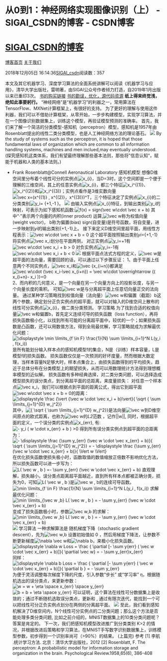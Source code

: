 
# 从0到1：神经网络实现图像识别（上） - SIGAI_CSDN的博客 - CSDN博客
# [SIGAI_CSDN的博客](https://blog.csdn.net/sigai_csdn)


[博客首页](https://blog.csdn.net/SIGAI_CSDN)
[关于我们](https://me.csdn.net/SIGAI_CSDN)

2018年12月05日 16:14:36[SIGAI_csdn](https://me.csdn.net/SIGAI_CSDN)阅读数：357


本文及其它机器学习、深度学习算法的全面系统讲解可以阅读《机器学习与应用》，清华大学出版社，雷明著，由SIGAI公众号作者倾力打造，自2019年1月出版以来已重印3次。
[书的购买链接](https://link.zhihu.com/?target=https%3A//item.jd.com/12504554.html)
[书的勘误，优化，源代码资源](https://link.zhihu.com/?target=http%3A//www.tensorinfinity.com/paper_78.html)
**纸上得来终觉浅，绝知此事要躬行。**
“神经网络”是“机器学习”的利器之一，常用算法在TensorFlow、MXNet计算框架上，有很好的支持。
为了更好的理解与使用这件利器，我们可以不借助计算框架，从零开始，一步步构建模型，实现学习算法，并在一个图像识别数据集上，训练这个模型，再验证模型预测的准确率。
首先，我们来了解一个简洁的分类模型-感知机（perceptron）模型，感知机是1957年由Rosenblatt提出的线性二类分类模型，也是人工神经网络方法的理论基石。
![](https://img-blog.csdnimg.cn/20181205161218344.png?x-oss-process=image/watermark,type_ZmFuZ3poZW5naGVpdGk,shadow_10,text_aHR0cHM6Ly9ibG9nLmNzZG4ubmV0L1NJR0FJX0NTRE4=,size_16,color_FFFFFF,t_70)
By the study of systems such as the perceptron, it is hoped that those fundamental laws of organization which are common to all information handling systems, machines and men inclued,may eventually understood.(探究感知机这类体系，我们有望最终理解那些基本法则，那些将”信息认知“，赋能于机器和人类的基本法则。)
- Frank Rosenblatt@Connell Aeronautical Laboratory
感知机模型
想像D维空间里分布着个线性可分的实例点![x_{i}](http://www.zhihu.com/equation?tex=x_%7Bi%7D)，当D=3时，这个空间即是一个便于理解的三维空间，其上的任意实例点![x_{i}](http://www.zhihu.com/equation?tex=x_%7Bi%7D)，都三个特征![x_i^{(1)}](http://www.zhihu.com/equation?tex=x_i%5E%7B%281%29%7D)、![x_i^{(2)}](http://www.zhihu.com/equation?tex=x_i%5E%7B%282%29%7D)和![x_i^{(3)}](http://www.zhihu.com/equation?tex=x_i%5E%7B%283%29%7D)；实例点看作是3维实数向量![\vec x=(x^{(1)} ,  x^{(2)}，x^{(3)})^T](http://www.zhihu.com/equation?tex=%5Cvec+x%3D%28x%5E%7B%281%29%7D+%2C++x%5E%7B%282%29%7D%EF%BC%8Cx%5E%7B%283%29%7D%29%5ET)，三个特征决定了实例点![x_{i}](http://www.zhihu.com/equation?tex=x_%7Bi%7D)的二分类类别![y_i= \{+1,-1 \}](http://www.zhihu.com/equation?tex=y_i%3D+%5C%7B%2B1%2C-1+%5C%7D)。
![](https://img-blog.csdnimg.cn/20181205161306492.png?x-oss-process=image/watermark,type_ZmFuZ3poZW5naGVpdGk,shadow_10,text_aHR0cHM6Ly9ibG9nLmNzZG4ubmV0L1NJR0FJX0NTRE4=,size_16,color_FFFFFF,t_70)
由输入实例点![x_{i}](http://www.zhihu.com/equation?tex=x_%7Bi%7D)特征，到输出类别![y_i](http://www.zhihu.com/equation?tex=y_i)的映射，可表示为如下感知机函数:![f(x) = sign(\vec w\cdot \vec x +  b)](http://www.zhihu.com/equation?tex=f%28x%29+%3D+sign%28%5Cvec+w%5Ccdot+%5Cvec+x+%2B++b%29)
其中“·”表示两个向量的内积(inner product) 运算,![\vec w](http://www.zhihu.com/equation?tex=%5Cvec+w)称为权值向量(weight vector)， b称为偏置(bias)
sign(自变量)是符号函数，将自变量，进一步映射到*yi*的输出类别{+1,-1}上。
接下来定义D维空间里超平面，用线性方程表示：![\vec w\cdot \vec x +  b = 0](http://www.zhihu.com/equation?tex=%5Cvec+w%5Ccdot+%5Cvec+x+%2B++b+%3D+0)
这个超平面按照输出类别*yi*={+1,-1}将实例点![\vec x_i](http://www.zhihu.com/equation?tex=%5Cvec+x_i)划分在平面两侧，
对正实例点![y_i=+1](http://www.zhihu.com/equation?tex=y_i%3D%2B1)有![\vec w\cdot \vec x_i +  b > 0](http://www.zhihu.com/equation?tex=%5Cvec+w%5Ccdot+%5Cvec+x_i+%2B++b+%3E+0)
对负实例点![y_i=-1](http://www.zhihu.com/equation?tex=y_i%3D-1)有![\vec w\cdot \vec x_i +  b < 0](http://www.zhihu.com/equation?tex=%5Cvec+w%5Ccdot+%5Cvec+x_i+%2B++b+%3C+0)
![](https://img-blog.csdnimg.cn/20181205161319707.png?x-oss-process=image/watermark,type_ZmFuZ3poZW5naGVpdGk,shadow_10,text_aHR0cHM6Ly9ibG9nLmNzZG4ubmV0L1NJR0FJX0NTRE4=,size_16,color_FFFFFF,t_70)
根据平面点法式方程的定义，![\vec w](http://www.zhihu.com/equation?tex=%5Cvec+w)是超平面的法向量，需要回顾的话，可以通过以下步骤反证：
1、由于平面上任意两个不同实例点，![\vec x_i](http://www.zhihu.com/equation?tex=%5Cvec+x_i)和![\vec {x_{i+n}}](http://www.zhihu.com/equation?tex=%5Cvec+%7Bx_%7Bi%2Bn%7D%7D)都满足![\vec w\cdot (\vec x_i-\vec x_{i+n}) = \vec w\cdot \overrightarrow  {( x_{i+n}- x_i )}=0](http://www.zhihu.com/equation?tex=%5Cvec+w%5Ccdot+%28%5Cvec+x_i-%5Cvec+x_%7Bi%2Bn%7D%29+%3D+%5Cvec+w%5Ccdot+%5Coverrightarrow++%7B%28+x_%7Bi%2Bn%7D-+x_i+%29%7D%3D0)
2、而内积的几何意义，是一个向量在另一个向量方向上的投影长度，与另一个向量长度的乘积。
可知![\vec w](http://www.zhihu.com/equation?tex=%5Cvec+w)是与分离超平面上任意切向量正交的法向量。
通过某种学习策略找到权值向量（法向量）![\vec w](http://www.zhihu.com/equation?tex=%5Cvec+w)和偏置（截距）b这两个参数，确定划分正负实例点的超平面，就可以对输入的D维空间上散布的线性可分实例点![x_{i}](http://www.zhihu.com/equation?tex=x_%7Bi%7D)，做二类分类预测。
学习策略
为了找到合适的权值向量![\vec w](http://www.zhihu.com/equation?tex=%5Cvec+w)和偏置b，首先定义连续可导的损失函数（loss function），再将损失函数极小化，以找到所有可能的分离超平面中，较优的一个；如果损失函数是凸函数，还可以用数值方法，得到全局最优解，学习策略就成为求解最优化问题：
![\displaystyle \min \limits_{f \in F} \frac{1}{N} \sum \limits_{i=1}^N L(y_i , f(x_i))](http://www.zhihu.com/equation?tex=%5Cdisplaystyle+%5Cmin+%5Climits_%7Bf+%5Cin+F%7D+%5Cfrac%7B1%7D%7BN%7D+%5Csum+%5Climits_%7Bi%3D1%7D%5EN+L%28y_i+%2C+f%28x_i%29%29)
是所有能划分输入样本点的感知机模型f的集合，N是（训练）样本容量，L是模型f的损失函数。
损失函数仅仅是一次预测的好坏度量，然而根据大数定理，当样本容量N足够大时，样本点集合上，由损失函数得到的平均损失，趋近于总体分布在分类模型上的期望损失，从而可以用数理统计方法得到理想概率模型的近似解。
损失函数有多种经典选择，对二类分类问题，可以选择造成模型损失的误分类点，到分离超平面的总距离，来度量损失：
对任意一个样本点![\vec x_i](http://www.zhihu.com/equation?tex=%5Cvec+x_i)，我们可以根据点到平面的距离公式，得出它到超平面![\vec w\cdot \vec x +  b = 0](http://www.zhihu.com/equation?tex=%5Cvec+w%5Ccdot+%5Cvec+x+%2B++b+%3D+0)的距离：![\displaystyle \frac {\vert {\vec w \cdot \vec x_i + b}\vert}{ \sqrt { \sum \limits_{j=1}^{D} w_j^2}}](http://www.zhihu.com/equation?tex=%5Cdisplaystyle+%5Cfrac+%7B%5Cvert+%7B%5Cvec+w+%5Ccdot+%5Cvec+x_i+%2B+b%7D%5Cvert%7D%7B+%5Csqrt+%7B+%5Csum+%5Climits_%7Bj%3D1%7D%5E%7BD%7D+w_j%5E2%7D%7D+)
其中，![{ \sqrt { \sum \limits_{j=1}^{D} w_j^2}}](http://www.zhihu.com/equation?tex=%7B+%5Csqrt+%7B+%5Csum+%5Climits_%7Bj%3D1%7D%5E%7BD%7D+w_j%5E2%7D%7D)是法向量![\vec w](http://www.zhihu.com/equation?tex=%5Cvec+w)到D维空间原点的欧式距离，也称为![\vec w](http://www.zhihu.com/equation?tex=%5Cvec+w)的*L2*范数 ，记作||w||,
同时，根据超平面的定义，一个误分类的实例点![x_{err}](http://www.zhihu.com/equation?tex=x_%7Berr%7D), 有:
![- y_i ( w \cdot x_{err} + b ) >0](http://www.zhihu.com/equation?tex=-+y_i+%28+w+%5Ccdot+x_%7Berr%7D+%2B+b+%29+%3E0)
得到所有误分类实例点到超平面的总距离为：![- \displaystyle \frac {\sum  y_{err} (\vec w \cdot \vec x_{err} + b)}{ \sqrt { \sum \limits_{j=1}^{D} w_j^2}} = -  \displaystyle \frac {\sum  y_{err} (\vec w \cdot \vec x_{err} + b)}{ \Vert w \Vert}](http://www.zhihu.com/equation?tex=+-+%5Cdisplaystyle+%5Cfrac+%7B%5Csum++y_%7Berr%7D+%28%5Cvec+w+%5Ccdot+%5Cvec+x_%7Berr%7D+%2B+b%29%7D%7B+%5Csqrt+%7B+%5Csum+%5Climits_%7Bj%3D1%7D%5E%7BD%7D+w_j%5E2%7D%7D+%3D+-++%5Cdisplaystyle+%5Cfrac+%7B%5Csum++y_%7Berr%7D+%28%5Cvec+w+%5Ccdot+%5Cvec+x_%7Berr%7D+%2B+b%29%7D%7B+%5CVert+w+%5CVert%7D)
在优化损失函数使损失极小时，函数取值的数值缩放正倍数不影响优化方法，所以损失函数可以进一步写为：
![L( \vec w , b ) =- \sum  y_{err} (\vec w \cdot \vec x_{err} + b)](http://www.zhihu.com/equation?tex=L%28+%5Cvec+w+%2C+b+%29+%3D-+%5Csum++y_%7Berr%7D+%28%5Cvec+w+%5Ccdot+%5Cvec+x_%7Berr%7D+%2B+b%29)
直观理解，损失越小，误分类点距离超平面越近，直到所有样本点都被正确分类，损失为0，可知![L( \vec w , b )](http://www.zhihu.com/equation?tex=L%28+%5Cvec+w+%2C+b+%29)是![\vec w , b](http://www.zhihu.com/equation?tex=%5Cvec+w+%2C+b+)的连续可导函数。
![\min \limits_{f \in F} \frac{1}{N} \sum \limits_{i=1}^N L(y_i , f(x_i))](http://www.zhihu.com/equation?tex=%5Cmin+%5Climits_%7Bf+%5Cin+F%7D+%5Cfrac%7B1%7D%7BN%7D+%5Csum+%5Climits_%7Bi%3D1%7D%5EN+L%28y_i+%2C+f%28x_i%29%29)
求解最优化问题：
![\min  \limits_{\vec w ,b} L( \vec w , b ) = - \sum  y_{err} (\vec w \cdot \vec x_{err} + b)](http://www.zhihu.com/equation?tex=%5Cmin++%5Climits_%7B%5Cvec+w+%2Cb%7D+L%28+%5Cvec+w+%2C+b+%29+%3D+-+%5Csum++y_%7Berr%7D+%28%5Cvec+w+%5Ccdot+%5Cvec+x_%7Berr%7D+%2B+b%29)
变成了损失函数极小时，参数![\vec w](http://www.zhihu.com/equation?tex=%5Cvec+w),b 的求解：
![\min  \limits_{\vec w ,b} L( \vec w , b ) = - \sum  y_{err} (\vec w \cdot \vec x_{err} + b)](http://www.zhihu.com/equation?tex=%5Cmin++%5Climits_%7B%5Cvec+w+%2Cb%7D+L%28+%5Cvec+w+%2C+b+%29+%3D+-+%5Csum++y_%7Berr%7D+%28%5Cvec+w+%5Ccdot+%5Cvec+x_%7Berr%7D+%2B+b%29)
![](https://img-blog.csdnimg.cn/20181205161338468.png?x-oss-process=image/watermark,type_ZmFuZ3poZW5naGVpdGk,shadow_10,text_aHR0cHM6Ly9ibG9nLmNzZG4ubmV0L1NJR0FJX0NTRE4=,size_16,color_FFFFFF,t_70)
学习算法
一种求解算法是 随机梯度下降（stochastic gradient descent），先为![\vec w](http://www.zhihu.com/equation?tex=%5Cvec+w),b 设置初始值如 0 ，然后用梯度下降法，让参数不断更新梯度![\nabla \vec w](http://www.zhihu.com/equation?tex=%5Cnabla+%5Cvec+w)和![\nabla b](http://www.zhihu.com/equation?tex=%5Cnabla+b)，来极小化损失函数。![\displaystyle \nabla _w Loss = \frac { \partial [- \sum  y_{err} ( \vec w \cdot \vec x_{err} + b)]}{ \partial \vec  w} = - \sum y_{err}x_{err}](http://www.zhihu.com/equation?tex=+%5Cdisplaystyle+%5Cnabla+_w+Loss+%3D+%5Cfrac+%7B+%5Cpartial+%5B-+%5Csum++y_%7Berr%7D+%28+%5Cvec+w+%5Ccdot+%5Cvec+x_%7Berr%7D+%2B+b%29%5D%7D%7B+%5Cpartial+%5Cvec++w%7D+%3D+-+%5Csum+y_%7Berr%7Dx_%7Berr%7D)
同样：
![\displaystyle \nabla _b Loss = \frac { \partial [- \sum  y_{err} ( \vec w \cdot \vec x_{err} + b)]}{ \partial b } = - \sum y_{err}](http://www.zhihu.com/equation?tex=%5Cdisplaystyle+%5Cnabla+_b+Loss+%3D+%5Cfrac+%7B+%5Cpartial+%5B-+%5Csum++y_%7Berr%7D+%28+%5Cvec+w+%5Ccdot+%5Cvec+x_%7Berr%7D+%2B+b%29%5D%7D%7B+%5Cpartial+b+%7D+%3D+-+%5Csum+y_%7Berr%7D)
为便于灵活调整每次梯度下降的尺度，引入参数“步长” 或“学习率” η，根据随机选出的误分类点，来更新参数：
![w = w + \eta  \space x_{err} \space y_{err}](http://www.zhihu.com/equation?tex=+w+%3D+w+%2B+%5Ceta++%5Cspace+x_%7Berr%7D+%5Cspace+y_%7Berr%7D)
![b = b + \eta  \space  y_{err}](http://www.zhihu.com/equation?tex=+b+%3D+b+%2B+%5Ceta++%5Cspace++y_%7Berr%7D)
可以证明，这个算法在线性可分数据集上是收敛的；通过不断随机选取误分类点，更新和 , 通过有限次迭代，能找到一个可以把线性可分正负实例点划分在两侧的分离超平面。
![](https://img-blog.csdnimg.cn/20181205161404412.png?x-oss-process=image/watermark,type_ZmFuZ3poZW5naGVpdGk,shadow_10,text_aHR0cHM6Ly9ibG9nLmNzZG4ubmV0L1NJR0FJX0NTRE4=,size_16,color_FFFFFF,t_70)
至此，我们看到感知机解决了D维空间内，N个线性可分实例点的二分类问题；那么这个方法是否能处理多类分类问题, 比如之前介绍的，MNIST数据集上的10类分类问题呢？
答案是肯定的。
下一次，我们把感知机模型改进推广到分类类别 K>2 的情况，并根据改进后策略和学习算法，在MNIST手写数字识别数据集上，训练模型参数，初步得到一个识别率尚可（>90%）的结果。
(上篇完)
参考
[1] 李航 .统计学习方法. 北京：清华大学出版社，2012
[2] Rosenblatt, F. The perceptron: A probabilistic model for information storage and organization in the brain. Psychological Review.1958,65(6), 386-408

